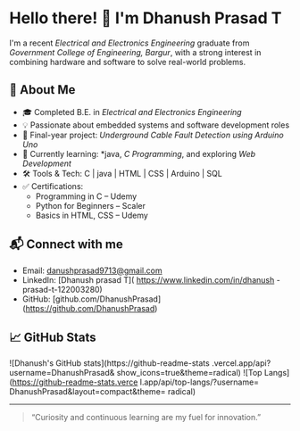 
# Hello there! 👋 I'm Dhanush Prasad T

I'm a recent *Electrical and 
Electronics Engineering* graduate from 
*Government College of Engineering, 
Bargur*, with a strong interest in 
combining hardware and software to 
solve real-world problems.

## 🚀 About Me

- 🎓 Completed B.E. in *Electrical and
 Electronics Engineering*
- 💡 Passionate about embedded systems
 and software development roles
- 🧠 Final-year project: *Underground
 Cable Fault Detection using Arduino Uno*
- 🌱 Currently learning: *java, 
*C Programming*, and exploring *Web 
Development*
- 🛠 Tools & Tech: C | java | HTML
 | CSS | Arduino | SQL
- ✅ Certifications:
  - Programming in C – Udemy
  - Python for Beginners – Scaler
  - Basics in HTML, CSS – Udemy

## 📬 Connect with me

- Email: danushprasad9713@gmail.com  
- LinkedIn: [Dhanush prasad T](
  https://www.linkedin.com/in/dhanush
  -prasad-t-122003280)  
- GitHub: [github.com/DhanushPrasad]
(https://github.com/DhanushPrasad)

## 📈 GitHub Stats

![Dhanush's GitHub
 stats](https://github-readme-stats
.vercel.app/api?username=DhanushPrasad&
show_icons=true&theme=radical)
![Top 
Langs](https://github-readme-stats.verce
l.app/api/top-langs/?username=
DhanushPrasad&layout=compact&theme=
radical)

---

> “Curiosity and continuous learning are 
my fuel for innovation.”
